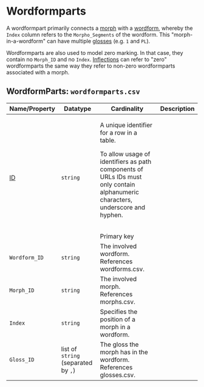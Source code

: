 # Wordformparts
A wordformpart primarily connects a [morph](../morphs) with a [wordform](../wordforms), whereby the `Index` column refers to the `Morpho_Segments` of the wordform.
This "morph-in-a-wordform" can have multiple [glosses](gloss) (e.g. `1` and `PL`).

Wordformparts are also used to model zero marking.
In that case, they contain no `Morph_ID` and no `Index`.
[Inflections](../inflections) can refer to "zero" wordformparts the same way they refer to non-zero wordformparts associated with a morph.

## WordformParts: `wordformparts.csv`

Name/Property | Datatype | Cardinality | Description
 --- | --- | --- | --- 
[ID](http://cldf.clld.org/v1.0/terms.rdf#id) | `string` | <div>             <p>A unique identifier for a row in a table.</p>             <p>                 To allow usage of identifiers as path components of URLs                 IDs must only contain alphanumeric characters, underscore and hyphen.             </p>         </div>         <br>Primary key
`Wordform_ID` | `string` | The involved wordform.<br>References wordforms.csv.
`Morph_ID` | `string` | The involved morph.<br>References morphs.csv.
`Index` | `string` | Specifies the position of a morph in a wordform.
`Gloss_ID` | list of `string` (separated by `,`) | The gloss the morph has in the wordform.<br>References glosses.csv.